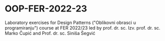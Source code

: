 # OOP-FER-2022-23
Laboratory exercises for Design Patterns ("Oblikovni obrasci u programiranju") course at FER 2022/23 led by prof. dr. sc. Izv. prof. dr. sc. Marko Čupić and Prof. dr. sc. Siniša Šegvić
